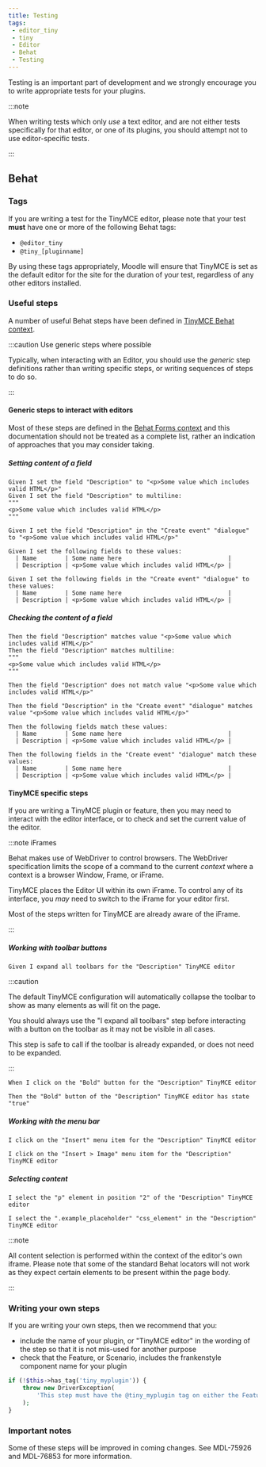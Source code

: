 ```yaml
---
title: Testing
tags:
 - editor_tiny
 - tiny
 - Editor
 - Behat
 - Testing
---
```


Testing is an important part of development and we strongly encourage you to write appropriate tests for your plugins.

:::note

When writing tests which only _use_ a text editor, and are not either tests specifically for that editor, or one of its plugins, you should attempt not to use editor-specific tests.

:::

## Behat

### Tags

If you are writing a test for the TinyMCE editor, please note that your test **must** have one or more of the following Behat tags:

- `@editor_tiny`
- `@tiny_[pluginname]`

By using these tags appropriately, Moodle will ensure that TinyMCE is set as the default editor for the site for the duration of your test, regardless of any other editors installed.

### Useful steps

A number of useful Behat steps have been defined in [TinyMCE Behat context](https://github.com/moodle/moodle/blob/master/lib/editor/tiny/tests/behat/behat_editor_tiny.php).

:::caution Use generic steps where possible

Typically, when interacting with an Editor, you should use the _generic_ step definitions rather than writing specific steps, or writing sequences of steps to do so.

:::

#### Generic steps to interact with editors

Most of these steps are defined in the [Behat Forms context](https://github.com/moodle/moodle/blob/master/lib/tests/behat/behat_forms.php) and this documentation should not be treated as a complete list, rather an indication of approaches that you may consider taking.

##### Setting content of a field

```gherkin title="Set the content of the field with the label 'Description'"
Given I set the field "Description" to "<p>Some value which includes valid HTML</p>"
Given I set the field "Description" to multiline:
"""
<p>Some value which includes valid HTML</p>
"""
```

```gherkin title="Set the content of the field with the label 'Description' within the 'Create event' modal"
Given I set the field "Description" in the "Create event" "dialogue" to "<p>Some value which includes valid HTML</p>"
```

```gherkin title="Set the content of the field with the label 'Description' along side some other fields"
Given I set the following fields to these values:
  | Name        | Some name here                              |
  | Description | <p>Some value which includes valid HTML</p> |
```

```gherkin title="Set the content of the field with the label 'Description' along side some other fields within the 'Create event' modal"
Given I set the following fields in the "Create event" "dialogue" to these values:
  | Name        | Some name here                              |
  | Description | <p>Some value which includes valid HTML</p> |
```

##### Checking the content of a field

```gherkin title="Check that the content of the field with the label 'Description' matches a value"
Then the field "Description" matches value "<p>Some value which includes valid HTML</p>"
Then the field "Description" matches multiline:
"""
<p>Some value which includes valid HTML</p>
"""
```

```gherkin title="Check that the content of the field with the label 'Description' does not match a value"
Then the field "Description" does not match value "<p>Some value which includes valid HTML</p>"
```

```gherkin title="Check that the content of the field with the label 'Description' within the 'Create event' modal matches a value"
Then the field "Description" in the "Create event" "dialogue" matches value "<p>Some value which includes valid HTML</p>"
```

```gherkin title="Check that the content of a set of fields match values"
Then the following fields match these values:
  | Name        | Some name here                              |
  | Description | <p>Some value which includes valid HTML</p> |
```

```gherkin title="Check that the content of a set of fields within the 'Create event' modal match values"
Then the following fields in the "Create event" "dialogue" match these values:
  | Name        | Some name here                              |
  | Description | <p>Some value which includes valid HTML</p> |
```

#### TinyMCE specific steps

If you are writing a TinyMCE plugin or feature, then you may need to interact with the editor interface, or to check and set the current value of the editor.

:::note iFrames

Behat makes use of WebDriver to control browsers. The WebDriver specification limits the scope of a command to the current _context_ where a context is a browser Window, Frame, or iFrame.

TinyMCE places the Editor UI within its own iFrame. To control any of its interface, you _may_ need to switch to the iFrame for your editor first.

Most of the steps written for TinyMCE are already aware of the iFrame.

:::

##### Working with toolbar buttons

```gherkin title="Expanding all toolbar buttons"
Given I expand all toolbars for the "Description" TinyMCE editor
```

:::caution

The default TinyMCE configuration will automatically collapse the toolbar to show as many elements as will fit on the page.

You should always use the "I expand all toolbars" step before interacting with a button on the toolbar as it may not be visible in all cases.

This step is safe to call if the toolbar is already expanded, or does not need to be expanded.

:::

```gherkin title="Clicking on a button for your editor"
When I click on the "Bold" button for the "Description" TinyMCE editor
```

```gherkin title="Checking the state of a button in your editor"
Then the "Bold" button of the "Description" TinyMCE editor has state "true"
```

##### Working with the menu bar

```gherkin title="Clicking on a menu bar button"
I click on the "Insert" menu item for the "Description" TinyMCE editor
```

```gherkin title="Clicking on a nested menu bar button"
I click on the "Insert > Image" menu item for the "Description" TinyMCE editor
```

##### Selecting content

```gherkin title="Selecting content by tag name and index"
I select the "p" element in position "2" of the "Description" TinyMCE editor
```

```gherkin title="Selecting content using a selector and type"
I select the ".example_placeholder" "css_element" in the "Description" TinyMCE editor
```

:::note

All content selection is performed within the context of the editor's own iframe. Please note that some of the standard Behat locators will not work as they expect certain elements to be present within the page body.

:::

### Writing your own steps

If you are writing your own steps, then we recommend that you:

- include the name of your plugin, or "TinyMCE editor" in the wording of the step so that it is not mis-used for another purpose
- check that the Feature, or Scenario, includes the frankenstyle component name for your plugin

```php title="Checking for a tag on your Feature or Scenario"
if (!$this->has_tag('tiny_myplugin')) {
    throw new DriverException(
        'This step must have the @tiny_myplugin tag on either the Feature, or the Scenario.'
    );
}
```

### Important notes

Some of these steps will be improved in coming changes. See MDL-75926 and MDL-76853 for more information.
